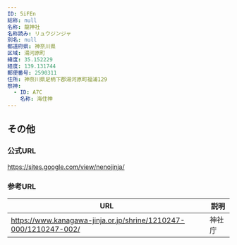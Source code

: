 ```yaml
---
ID: 5iFEn
総称: null
名称: 龍神社
名称読み: リュウジンジャ
別名: null
都道府県: 神奈川県
区域: 湯河原町
緯度: 35.152229
経度: 139.131744
郵便番号: 2590311
住所: 神奈川県足柄下郡湯河原町福浦129
祭神:
  - ID: A7C
    名称: 海住神
---
```


## その他

### 公式URL

https://sites.google.com/view/nenojinja/

### 参考URL

| URL                                                              | 説明   |
| ---------------------------------------------------------------- | ------ |
| https://www.kanagawa-jinja.or.jp/shrine/1210247-000/1210247-002/ | 神社庁 |
